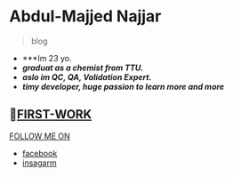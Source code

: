 # Abdul-Majjed Najjar 
 
 >blog 
 
- ***Im 23 yo. 
-  ***graduat as a chemist from TTU.***
- ***aslo im QC, QA, Validation Expert.***
- ***timy developer, huge  passion to learn more and more***


 ## 🥇[FIRST-WORK](https://abdulmajjed.github.io/Reading-Notes/)
 
 [FOLLOW ME ON](f)
 
- [facebook](https://www.facebook.com/majjed10)
- [insagarm](https://www.instagram.com/abdulmajjed_/?fbclid=IwAR0iYuMTYAAh4irZvk7A1CeRxXAmVLsX0IIQLJF_1OmyfT7FJ9_fohajNEs)
